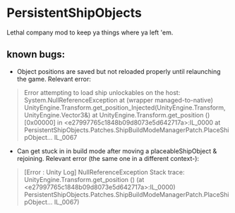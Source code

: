
# PersistentShipObjects
 
Lethal company mod to keep ya things where ya left 'em. 

## known bugs:
- Object positions are saved but not reloaded properly until relaunching the game. Relevant error:<br>

> Error attempting to load ship unlockables on the host:
> System.NullReferenceException at (wrapper managed-to-native)
> UnityEngine.Transform.get_position_Injected(UnityEngine.Transform,UnityEngine.Vector3&)
> at UnityEngine.Transform.get_position () [0x00000] in
> \<e27997765c1848b09d8073e5d642717a>:IL_0000 at
> PersistentShipObjects.Patches.ShipBuildModeManagerPatch.PlaceShipObject... IL_0067


- Can get stuck in in build mode after moving a placeableShipObject & rejoining. Relevant error (the same one in a different context-):

> [Error  : Unity Log] NullReferenceException Stack trace:
> UnityEngine.Transform.get_position () (at \<e27997765c1848b09d8073e5d642717a>:IL_0000)
> PersistentShipObjects.Patches.ShipBuildModeManagerPatch.PlaceShipObject... IL_0067)
